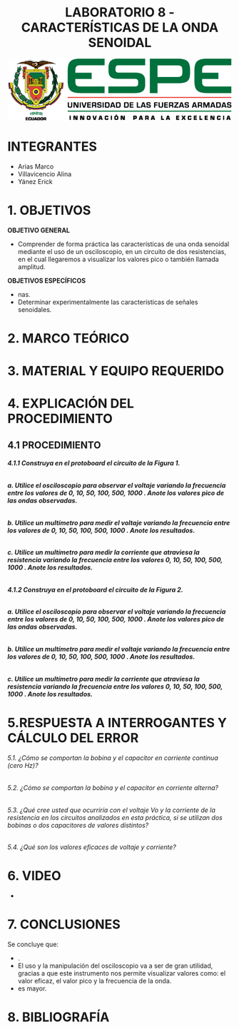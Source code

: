 <div align="center">

# LABORATORIO 8 - CARACTERÍSTICAS DE LA ONDA SENOIDAL

![](https://github.com/erickyanez1/IMAGENES-DEBER-1/blob/main/espe.png) 

</div>

# **INTEGRANTES**

- Arias Marco
- Villavicencio Alina
- Yánez Erick


# **1. OBJETIVOS**

**OBJETIVO GENERAL**
  
  - Comprender de forma práctica las características de una onda senoidal mediante el uso de un osciloscopio, en un circuito de dos resistencias, en el cual llegaremos a visualizar los valores pico o también llamada amplitud. 
 
 **OBJETIVOS ESPECÍFICOS**
  - nas.
  - Determinar experimentalmente las características de señales senoidales.                                                  
  
# **2. MARCO TEÓRICO**

<div align="center">
  

  
</div>
  
# **3. MATERIAL Y EQUIPO REQUERIDO**

<div align="center">

  
</div>

# **4. EXPLICACIÓN DEL PROCEDIMIENTO**

## **4.1 PROCEDIMIENTO**

###### **4.1.1 Construya en el protoboard el circuito de la Figura 1.**

<div align="center">


  
</div>

###### **a. Utilice el osciloscopio para observar el voltaje  variando la frecuencia entre los valores de 0, 10, 50, 100, 500, 1000 . Anote los valores pico de las ondas observadas.**

###### **b. Utilice un multímetro para medir el voltaje  variando la frecuencia entre los valores de 0, 10, 50, 100, 500, 1000 . Anote los resultados.**

###### **c. Utilice un multímetro para medir la corriente que atraviesa la resistencia variando la frecuencia entre los valores 0, 10, 50, 100, 500, 1000 . Anote los resultados.**

<div align="center">


  
</div>



###### **4.1.2 Construya en el protoboard el circuito de la Figura 2.**

<div align="center">
  

  
</div>

###### **a. Utilice el osciloscopio para observar el voltaje  variando la frecuencia entre los valores de 0, 10, 50, 100, 500, 1000 . Anote los valores pico de las ondas observadas.**

###### **b. Utilice un multímetro para medir el voltaje  variando la frecuencia entre los valores de 0, 10, 50, 100, 500, 1000 . Anote los resultados.**

###### **c. Utilice un multímetro para medir la corriente que atraviesa la resistencia variando la frecuencia entre los valores 0, 10, 50, 100, 500, 1000 . Anote los resultados.**

<div align="center">


  
</div>





#  5.RESPUESTA A INTERROGANTES Y CÁLCULO DEL ERROR


###### 5.1. ¿Cómo se comportan la bobina y el capacitor en corriente continua (cero Hz)?



###### 5.2. ¿Cómo se comportan la bobina y el capacitor en corriente alterna?







###### 5.3. ¿Qué cree usted que ocurriría con el voltaje Vo y la corriente de la resistencia en los circuitos analizados en esta práctica, si se utilizan dos bobinas o dos capacitores de valores distintos?




###### 5.4. ¿Qué son los valores eficaces de voltaje y corriente?





# **6. VIDEO**

- 

# **7. CONCLUSIONES**

Se concluye que:

- .
- El uso y la manipulación del osciloscopio va a ser de gran utilidad, gracias a que este instrumento nos permite visualizar valores como: el valor eficaz, el valor pico y la frecuencia de la onda.
- es mayor.

# **8. BIBLIOGRAFÍA**


